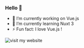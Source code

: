 ### Hello 👋

- 🔭 I’m currently working on Vue.js
- 🌱 I’m currently learning Nuxt 3
- ⚡ Fun fact: I love Vue.js  !

<picture>
<img src="https://sorenzogv.fr" alt="visit my website">
</picture>

